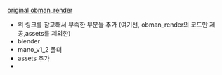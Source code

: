 [original obman_render](https://github.com/hassony2/obman_render#setup-blender)
- 위 링크를 참고해서 부족한 부분들 추가 (여기선, obman_render의 코드만 제공,assets를 제외한)
- blender
- mano_v1_2 폴더
- assets 추가
-
